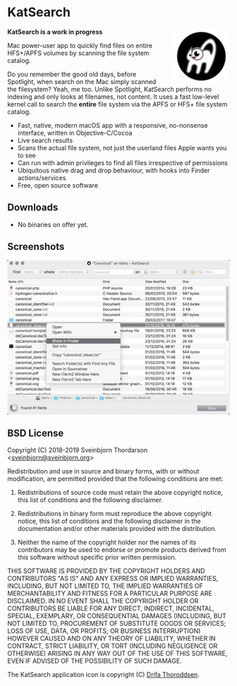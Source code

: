 # KatSearch

<img src="icon.png" width="128" height="128" align="right" style="float: right; margin-left: 30px;">

**KatSearch is a work in progress**

Mac power-user app to quickly find files on entire HFS+/APFS volumes by scanning the file system catalog. 

Do you remember the good old days, before Spotlight, when search on the Mac simply scanned the filesystem? Yeah, me too. Unlike Spotlight, KatSearch performs no indexing and only looks at filenames, not content. It uses a fast low-level kernel call to search the **entire** file system via the APFS or HFS+ file system catalog.

* Fast, native, modern macOS app with a responsive, no-nonsense interface, written in Objective-C/Cocoa
* Live search results
* Scans the actual file system, not just the userland files Apple wants you to see
* Can run with admin privileges to find all files irrespective of permissions
* Ubiquitous native drag and drop behaviour, with hooks into Finder actions/services
* Free, open source software

## Downloads

* No binaries on offer yet.

<!--
*  **[⇩ Download KatSearch 1.0](https://sveinbjorn.org/files/software/katsearch.zip)** (~1.5 MB, Intel 64-bit, 10.8 or later)
-->

## Screenshots

<img src="screenshots/katsearch_screenshot1.jpg" align="center">

## BSD License 

Copyright (C) 2018-2019 Sveinbjorn Thordarson &lt;<a href="mailto:">sveinbjorn@sveinbjorn.org</a>&gt;

Redistribution and use in source and binary forms, with or without modification,
are permitted provided that the following conditions are met:

1. Redistributions of source code must retain the above copyright notice, this
list of conditions and the following disclaimer.

2. Redistributions in binary form must reproduce the above copyright notice, this
list of conditions and the following disclaimer in the documentation and/or other
materials provided with the distribution.

3. Neither the name of the copyright holder nor the names of its contributors may
be used to endorse or promote products derived from this software without specific
prior written permission.

THIS SOFTWARE IS PROVIDED BY THE COPYRIGHT HOLDERS AND CONTRIBUTORS "AS IS" AND
ANY EXPRESS OR IMPLIED WARRANTIES, INCLUDING, BUT NOT LIMITED TO, THE IMPLIED
WARRANTIES OF MERCHANTABILITY AND FITNESS FOR A PARTICULAR PURPOSE ARE DISCLAIMED.
IN NO EVENT SHALL THE COPYRIGHT HOLDER OR CONTRIBUTORS BE LIABLE FOR ANY DIRECT,
INDIRECT, INCIDENTAL, SPECIAL, EXEMPLARY, OR CONSEQUENTIAL DAMAGES (INCLUDING, BUT
NOT LIMITED TO, PROCUREMENT OF SUBSTITUTE GOODS OR SERVICES; LOSS OF USE, DATA, OR
PROFITS; OR BUSINESS INTERRUPTION) HOWEVER CAUSED AND ON ANY THEORY OF LIABILITY,
WHETHER IN CONTRACT, STRICT LIABILITY, OR TORT (INCLUDING NEGLIGENCE OR OTHERWISE)
ARISING IN ANY WAY OUT OF THE USE OF THIS SOFTWARE, EVEN IF ADVISED OF THE
POSSIBILITY OF SUCH DAMAGE.

The KatSearch application icon is copyright (C) [Drífa Thoroddsen](https://drifaliftora.is).
